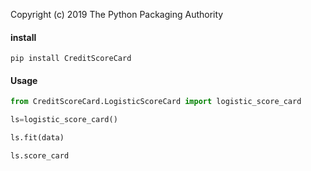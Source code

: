 

Copyright (c) 2019 The Python Packaging Authority


#### install
```
pip install CreditScoreCard
```

#### Usage
```python
from CreditScoreCard.LogisticScoreCard import logistic_score_card

ls=logistic_score_card()

ls.fit(data)

ls.score_card 
```